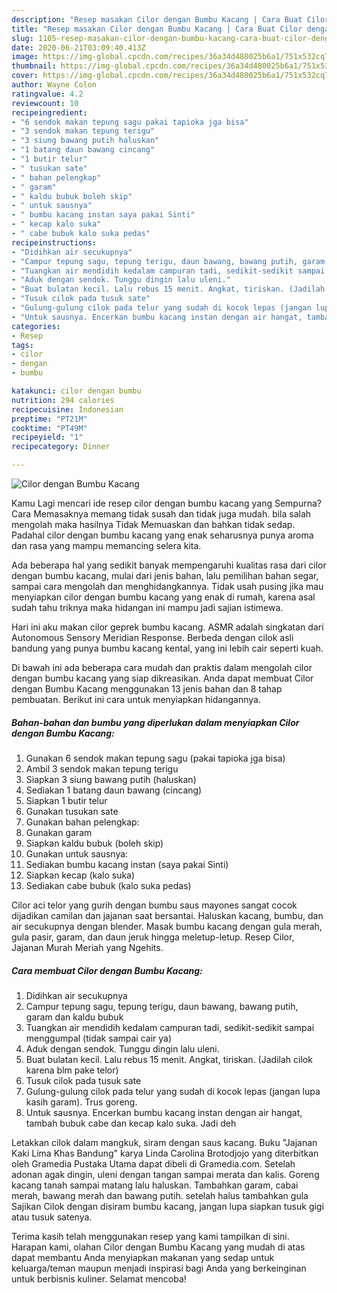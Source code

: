 ```yaml
---
description: "Resep masakan Cilor dengan Bumbu Kacang | Cara Buat Cilor dengan Bumbu Kacang Yang Enak dan Simpel"
title: "Resep masakan Cilor dengan Bumbu Kacang | Cara Buat Cilor dengan Bumbu Kacang Yang Enak dan Simpel"
slug: 1105-resep-masakan-cilor-dengan-bumbu-kacang-cara-buat-cilor-dengan-bumbu-kacang-yang-enak-dan-simpel
date: 2020-06-21T03:09:40.413Z
image: https://img-global.cpcdn.com/recipes/36a34d480025b6a1/751x532cq70/cilor-dengan-bumbu-kacang-foto-resep-utama.jpg
thumbnail: https://img-global.cpcdn.com/recipes/36a34d480025b6a1/751x532cq70/cilor-dengan-bumbu-kacang-foto-resep-utama.jpg
cover: https://img-global.cpcdn.com/recipes/36a34d480025b6a1/751x532cq70/cilor-dengan-bumbu-kacang-foto-resep-utama.jpg
author: Wayne Colon
ratingvalue: 4.2
reviewcount: 10
recipeingredient:
- "6 sendok makan tepung sagu pakai tapioka jga bisa"
- "3 sendok makan tepung terigu"
- "3 siung bawang putih haluskan"
- "1 batang daun bawang cincang"
- "1 butir telur"
- " tusukan sate"
- " bahan pelengkap"
- " garam"
- " kaldu bubuk boleh skip"
- " untuk sausnya"
- " bumbu kacang instan saya pakai Sinti"
- " kecap kalo suka"
- " cabe bubuk kalo suka pedas"
recipeinstructions:
- "Didihkan air secukupnya"
- "Campur tepung sagu, tepung terigu, daun bawang, bawang putih, garam dan kaldu bubuk"
- "Tuangkan air mendidih kedalam campuran tadi, sedikit-sedikit sampai menggumpal (tidak sampai cair ya)"
- "Aduk dengan sendok. Tunggu dingin lalu uleni."
- "Buat bulatan kecil. Lalu rebus 15 menit. Angkat, tiriskan. (Jadilah cilok karena blm pake telor)"
- "Tusuk cilok pada tusuk sate"
- "Gulung-gulung cilok pada telur yang sudah di kocok lepas (jangan lupa kasih garam). Trus goreng."
- "Untuk sausnya. Encerkan bumbu kacang instan dengan air hangat, tambah bubuk cabe dan kecap kalo suka. Jadi deh"
categories:
- Resep
tags:
- cilor
- dengan
- bumbu

katakunci: cilor dengan bumbu 
nutrition: 294 calories
recipecuisine: Indonesian
preptime: "PT21M"
cooktime: "PT49M"
recipeyield: "1"
recipecategory: Dinner

---
```



![Cilor dengan Bumbu Kacang](https://img-global.cpcdn.com/recipes/36a34d480025b6a1/751x532cq70/cilor-dengan-bumbu-kacang-foto-resep-utama.jpg)

Kamu Lagi mencari ide resep cilor dengan bumbu kacang yang Sempurna? Cara Memasaknya memang tidak susah dan tidak juga mudah. bila salah mengolah maka hasilnya Tidak Memuaskan dan bahkan tidak sedap. Padahal cilor dengan bumbu kacang yang enak seharusnya punya aroma dan rasa yang mampu memancing selera kita.

Ada beberapa hal yang sedikit banyak mempengaruhi kualitas rasa dari cilor dengan bumbu kacang, mulai dari jenis bahan, lalu pemilihan bahan segar, sampai cara mengolah dan menghidangkannya. Tidak usah pusing jika mau menyiapkan cilor dengan bumbu kacang yang enak di rumah, karena asal sudah tahu triknya maka hidangan ini mampu jadi sajian istimewa.

Hari ini aku makan cilor geprek bumbu kacang. ASMR adalah singkatan dari Autonomous Sensory Meridian Response. Berbeda dengan cilok asli bandung yang punya bumbu kacang kental, yang ini lebih cair seperti kuah.


Di bawah ini ada beberapa cara mudah dan praktis dalam mengolah cilor dengan bumbu kacang yang siap dikreasikan. Anda dapat membuat Cilor dengan Bumbu Kacang menggunakan 13 jenis bahan dan 8 tahap pembuatan. Berikut ini cara untuk menyiapkan hidangannya.

<!--inarticleads1-->

##### Bahan-bahan dan bumbu yang diperlukan dalam menyiapkan Cilor dengan Bumbu Kacang:

1. Gunakan 6 sendok makan tepung sagu (pakai tapioka jga bisa)
1. Ambil 3 sendok makan tepung terigu
1. Siapkan 3 siung bawang putih (haluskan)
1. Sediakan 1 batang daun bawang (cincang)
1. Siapkan 1 butir telur
1. Gunakan  tusukan sate
1. Gunakan  bahan pelengkap:
1. Gunakan  garam
1. Siapkan  kaldu bubuk (boleh skip)
1. Gunakan  untuk sausnya:
1. Sediakan  bumbu kacang instan (saya pakai Sinti)
1. Siapkan  kecap (kalo suka)
1. Sediakan  cabe bubuk (kalo suka pedas)


Cilor aci telor yang gurih dengan bumbu saus mayones sangat cocok dijadikan camilan dan jajanan saat bersantai. Haluskan kacang, bumbu, dan air secukupnya dengan blender. Masak bumbu kacang dengan gula merah, gula pasir, garam, dan daun jeruk hingga meletup-letup. Resep Cilor, Jajanan Murah Meriah yang Ngehits. 

<!--inarticleads2-->

##### Cara membuat Cilor dengan Bumbu Kacang:

1. Didihkan air secukupnya
1. Campur tepung sagu, tepung terigu, daun bawang, bawang putih, garam dan kaldu bubuk
1. Tuangkan air mendidih kedalam campuran tadi, sedikit-sedikit sampai menggumpal (tidak sampai cair ya)
1. Aduk dengan sendok. Tunggu dingin lalu uleni.
1. Buat bulatan kecil. Lalu rebus 15 menit. Angkat, tiriskan. (Jadilah cilok karena blm pake telor)
1. Tusuk cilok pada tusuk sate
1. Gulung-gulung cilok pada telur yang sudah di kocok lepas (jangan lupa kasih garam). Trus goreng.
1. Untuk sausnya. Encerkan bumbu kacang instan dengan air hangat, tambah bubuk cabe dan kecap kalo suka. Jadi deh


Letakkan cilok dalam mangkuk, siram dengan saus kacang. Buku &#34;Jajanan Kaki Lima Khas Bandung&#34; karya Linda Carolina Brotodjojo yang diterbitkan oleh Gramedia Pustaka Utama dapat dibeli di Gramedia.com. Setelah adonan agak dingin, uleni dengan tangan sampai merata dan kalis. Goreng kacang tanah sampai matang lalu haluskan. Tambahkan garam, cabai merah, bawang merah dan bawang putih. setelah halus tambahkan gula Sajikan Cilok dengan disiram bumbu kacang, jangan lupa siapkan tusuk gigi atau tusuk satenya. 

Terima kasih telah menggunakan resep yang kami tampilkan di sini. Harapan kami, olahan Cilor dengan Bumbu Kacang yang mudah di atas dapat membantu Anda menyiapkan makanan yang sedap untuk keluarga/teman maupun menjadi inspirasi bagi Anda yang berkeinginan untuk berbisnis kuliner. Selamat mencoba!
